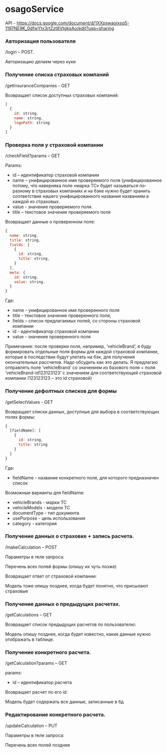 # osagoService

API - https://docs.google.com/document/d/1XXpswaoixsq5-1197NE9K_0dfwYtx3rtZzt8VtgksAo/edit?usp=sharing

### Авторизация пользователя

/login – POST.

Авторизацию делаем через куки

### Получение списка страховых компаний

/getInsuranceCompanies - GET

Возвращает список доступных страховых компаний:
```js
[
  {
    id: string,
    name: string,
    logoPath: string
  }
]
```

### Проверка поля у страховой компании

/checkField?params – GET

Params:
* id – идентификатор страховой компании
* name – унифицированное имя проверяемого поля (унифицированное потому, что наверняка поле «марка ТС» будет называться по-разному в страховых компаниях и на бэке нужно будет хранить соответствие нашего унифицированного названия названиям в каждой из страховых.
* value -  значение проверяемого поля.
* title – текстовое значение проверяемого поля

Возвращает данные о проверенном поле:
```js
{
  name: string,
  title: string,
  fields: [
    {
      id: string,
      title: string,
    }
  ],
  meta: {
    id: string,
    value: string,
  } 
}
```

Где:
* name - унифицированное имя проверенного поля
* title - текстовое значение проверенного поля,
* fields – список предлагаемых полей, со стороны страховой компании
* id - идентификатор страховой компании
* value - значение проверенного поля

Примечание: после проверки поля, например, ‘vehicleBrand’, я буду формировать отдельные поля формы для каждой страховой компании, которые в последствии будут улетать на бэк, для получения окончательных рассчетов. Надо обсудить как это делать. Я предлагаю отправлять поле ‘vehicleBrand’ со значением из базового поля + поля ‘vehicleBrand-id123123123’ с значением для соответствующей страховой компании (123123123 – это id страховой)

### Получение дефолтных списков для формы
/getSelectValues - GET

Возвращает списки данных, доступные для выбора в соответствующих полях формы:
```js
{
  [fieldName]: [
    {
      id: string,
      title: string
    } 
  ] 
}
```
Где:
* fieldName - название конкретного поля, для которого предназначен список

Возможные варианты для fieldName:
* vehicleBrands - марки ТС
* vehicleModels - модели ТС
* documentType - тип документа
* usePurpose - цель использования
* category - категория

### Получение данных о страховке + запись расчета.
/makeCalculation – POST

Параметры в теле запроса:

Перечень всех полей формы (опишу их чуть позже)

Возвращает ответ от страховой компании:

Модель тоже опишу позднее, когда будет понятно, что присылают страховые

### Получение данных о предыдущих расчетах.
/getCalculations – GET

Возвращает список предыдущих расчетов по пользователю:

Модель опишу позднее, когда будет известно, какие данные нужно отображать в таблице.

### Получение конкретного расчета.
/getCalculation?params – GET

params:
* id – идентификатор расчета

Возвращает расчет по его id:

Модель будет содержать все данные, записанные в бд

### Редактирование конкретного расчета.
/updateCalculation – PUT

Параметры в теле запроса:

Перечень всех полей  позднее
